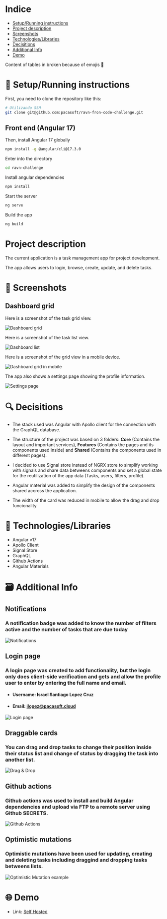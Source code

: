 # Indice

- [Setup/Running instructions](#setuprunning-instructions)
- [Project description](#project-description)
- [Screenshots](#screenshots)
- [Technologies/Libraries](#technologieslibraries)
- [Decisitions](#decisitions)
- [Additional Info](#additional-info)
- [Demo](#demo)

Content of tables in broken because of emojis :triangular_flag_on_post:

# :rocket: Setup/Running instructions

First, you need to clone the repository like this:

```bash
# Utilizando SSH
git clone git@github.com:pacasoft/ravn-fron-code-challenge.git
```

## Front end (Angular 17)

Then, install Angular 17 globally

```bash
npm install -g @angular/cli@17.3.0
```

Enter into the directory

```bash
cd ravn-challenge
```

Install angular dependencies

```bash
npm install
```

Start the server

```bash
ng serve
```

Build the app

```bash
ng build
```

# Project description

The current application is a task management app for project development.

The app allows users to login, browse, create, update, and delete tasks.

# :camera_flash: Screenshots

## Dashboard grid

Here is a screenshot of the task grid view.

![Dashboard grid](screenshots/dashboard_grid.png)

Here is a screenshot of the task list view.

![Dashboard list](screenshots/dashboard_list.png)

Here is a screenshot of the grid view in a mobile device.

![Dashboard grid in mobile](screenshots/dashboard_mobile.png)

The app also shows a settings page showing the profile information.

![Settings page](screenshots/settings.png)

# :mag: Decisitions

- The stack used was Angular with Apollo client for the connection with the GraphQL database.

- The structure of the project was based on 3 folders: **Core** (Contains the layout and important services), **Features** (Contains the pages and its components used inside) and **Shared** (Contains the components used in different pages).

- I decided to use Signal store instead of NGRX store to simplify working with signals and share data betweens components and set a global state for the reutilization of the app data (Tasks, users, filters, profile).

- Angular material was added to simplify the design of the components shared accross the application.

- The width of the card was reduced in mobile to allow the drag and drop funcionality

# :bricks: Technologies/Libraries

- Angular v17
- Apollo Client
- Signal Store
- GraphQL
- Github Actions
- Angular Materials

# :card_file_box: Additional Info

## Notifications

### A notification badge was added to know the number of filters active and the number of tasks that are due today

![Notifications](screenshots/notifications.png)

## Login page

### A login page was created to add functionality, but the login only does client-side verification and gets and allow the profile user to enter by entering the **full name** and **email**.

- #### Username: Israel Santiago Lopez Cruz
- #### Email: ilopez@pacasoft.cloud

![Login page](screenshots/login.png)

## Draggable cards

### You can drag and drop tasks to change their position inside their status list and change of status by dragging the task into another list.

![Drag & Drop](screenshots/drag_drop.png)

## Github actions

### Github actions was used to install and build Angular dependencies and upload via FTP to a remote server using Github SECRETS.

![Github Actions](screenshots/git_actions.png)

## Optimistic mutations

### Optimistic mutations have been used for updating, creating and deleting tasks including draggind and dropping tasks betweens lists.

![Optimistic Mutation example](screenshots/optim_mutation.png)

# :globe_with_meridians: Demo

- Link: [Self Hosted](https://ravn-challenge.pacasoft.cloud)
